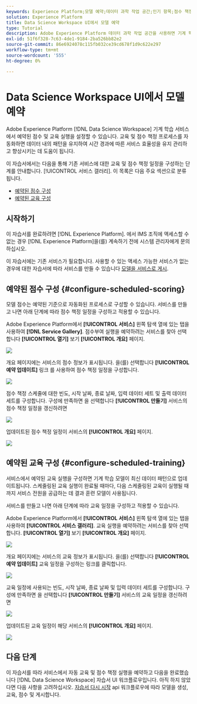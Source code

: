 ```yaml
---
keywords: Experience Platform;모델 예약;데이터 과학 작업 공간;인기 항목;점수 책정 예약;교육 예약
solution: Experience Platform
title: Data Science Workspace UI에서 모델 예약
type: Tutorial
description: Adobe Experience Platform 데이터 과학 작업 공간을 사용하면 기계 학습 서비스에서 예약된 점수 및 교육 실행을 설정할 수 있습니다. 교육 및 점수 책정 프로세스를 자동화하면 데이터 내의 패턴을 유지하여 시간 경과에 따른 서비스 효율성을 유지 관리하고 향상시키는 데 도움이 됩니다.
exl-id: 51f6f328-7c63-4de1-9184-2ba526bb82e2
source-git-commit: 86e6924078c115fb032ce39cd678f1d9c622e297
workflow-type: tm+mt
source-wordcount: '555'
ht-degree: 0%

---
```


# Data Science Workspace UI에서 모델 예약

Adobe Experience Platform [!DNL Data Science Workspace] 기계 학습 서비스에서 예약된 점수 및 교육 실행을 설정할 수 있습니다. 교육 및 점수 책정 프로세스를 자동화하면 데이터 내의 패턴을 유지하여 시간 경과에 따른 서비스 효율성을 유지 관리하고 향상시키는 데 도움이 됩니다.

이 자습서에서는 다음을 통해 기존 서비스에 대한 교육 및 점수 책정 일정을 구성하는 단계를 안내합니다. [!UICONTROL 서비스 갤러리]. 이 목록은 다음 주요 섹션으로 분류됩니다.

- [예약된 점수 구성](#configure-scheduled-scoring)
- [예약된 교육 구성](#configure-scheduled-training)

## 시작하기

이 자습서를 완료하려면 [!DNL Experience Platform]. 에서 IMS 조직에 액세스할 수 없는 경우 [!DNL Experience Platform]을(를) 계속하기 전에 시스템 관리자에게 문의하십시오.

이 자습서에는 기존 서비스가 필요합니다. 사용할 수 있는 액세스 가능한 서비스가 없는 경우에 대한 자습서에 따라 서비스를 만들 수 있습니다 [모델을 서비스로 게시](./publish-model-service-ui.md).

## 예약된 점수 구성 {#configure-scheduled-scoring}

모델 점수는 예약된 기준으로 자동화된 프로세스로 구성할 수 있습니다. 서비스를 만들고 나면 아래 단계에 따라 점수 책정 일정을 구성하고 적용할 수 있습니다.

Adobe Experience Platform에서 **[!UICONTROL 서비스]** 왼쪽 탐색 열에 있는 탭을 사용하여 **[!DNL Service Gallery]**. 점수부여 실행을 예약하려는 서비스를 찾아 선택합니다 **[!UICONTROL 열기]** 보기 **[!UICONTROL 개요]** 페이지.

![](../images/models-recipes/schedule/select_service.png)

개요 페이지에는 서비스의 점수 정보가 표시됩니다. 을(를) 선택합니다 **[!UICONTROL 예약 업데이트]** 링크 를 사용하여 점수 책정 일정을 구성합니다.

![](../images/models-recipes/schedule/update_scoring.png)

점수 책정 스케줄에 대한 빈도, 시작 날짜, 종료 날짜, 입력 데이터 세트 및 출력 데이터 세트를 구성합니다. 구성에 만족하면 을 선택합니다 **[!UICONTROL 만들기]** 서비스의 점수 책정 일정을 갱신하려면

![](../images/models-recipes/schedule/set_scoring_schedule.png)

업데이트된 점수 책정 일정이 서비스의 **[!UICONTROL 개요]** 페이지.

![](../images/models-recipes/schedule/scoring_set.png)

## 예약된 교육 구성 {#configure-scheduled-training}

서비스에서 예약된 교육 실행을 구성하면 기계 학습 모델이 최신 데이터 패턴으로 업데이트됩니다. 스케줄링된 교육 실행이 완료될 때마다, 다음 스케줄링된 교육이 실행될 때까지 서비스 전원을 공급하는 데 결과 훈련 모델이 사용됩니다.

서비스를 만들고 나면 아래 단계에 따라 교육 일정을 구성하고 적용할 수 있습니다.

Adobe Experience Platform에서 **[!UICONTROL 서비스]** 왼쪽 탐색 열에 있는 탭을 사용하여 **[!UICONTROL 서비스 갤러리]**. 교육 실행을 예약하려는 서비스를 찾아 선택합니다. **[!UICONTROL 열기]** 보기 **[!UICONTROL 개요]** 페이지.

![](../images/models-recipes/schedule/select_service.png)

개요 페이지에는 서비스의 교육 정보가 표시됩니다. 을(를) 선택합니다 **[!UICONTROL 예약 업데이트]** 교육 일정을 구성하는 링크를 클릭합니다.

![](../images/models-recipes/schedule/update_training.png)

교육 일정에 사용되는 빈도, 시작 날짜, 종료 날짜 및 입력 데이터 세트를 구성합니다. 구성에 만족하면 을 선택합니다 **[!UICONTROL 만들기]** 서비스의 교육 일정을 갱신하려면

![](../images/models-recipes/schedule/set_training_schedule.png)

업데이트된 교육 일정이 해당 서비스의 **[!UICONTROL 개요]** 페이지.

![](../images/models-recipes/schedule/training_set.png)

## 다음 단계

이 자습서를 따라 서비스에서 자동 교육 및 점수 책정 실행을 예약하고 다음을 완료했습니다 [!DNL Data Science Workspace] 자습서 UI 워크플로우입니다. 아직 하지 않았다면 다음 사항을 고려하십시오. [자습서 다시 시작](./create-retails-sales-dataset.md) api 워크플로우에 따라 모델을 생성, 교육, 점수 및 게시합니다.
